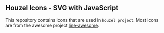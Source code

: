 ## Houzel Icons - SVG with JavaScript

This repository contains icons that are used in `houzel project`. Most icons are from the awesome project [line-awesome](https://github.com/icons8/line-awesome).
